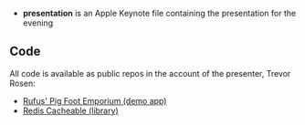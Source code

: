 * __presentation__ is an Apple Keynote file containing the presentation for the evening

## Code

All code is available as public repos in the account of the presenter,
Trevor Rosen:

* [Rufus' Pig Foot Emporium (demo app)](https://github.com/trevrosen/Rufus-Pig-Foot-Emporium)
* [Redis Cacheable (library)](https://github.com/trevrosen/Redis-Cacheable)
